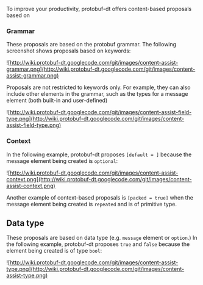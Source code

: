 To improve your productivity, protobuf-dt offers content-based proposals based on

### Grammar ###

These proposals are based on the protobuf grammar. The following screenshot shows proposals based on keywords:

![http://wiki.protobuf-dt.googlecode.com/git/images/content-assist-grammar.png](http://wiki.protobuf-dt.googlecode.com/git/images/content-assist-grammar.png)

Proposals are not restricted to keywords only. For example, they can also include other elements in the grammar, such as the types for a message element (both built-in and user-defined)

![http://wiki.protobuf-dt.googlecode.com/git/images/content-assist-field-type.png](http://wiki.protobuf-dt.googlecode.com/git/images/content-assist-field-type.png)

### Context ###

In the following example, protobuf-dt proposes `[default = ]` because the message element being created is `optional`:

![http://wiki.protobuf-dt.googlecode.com/git/images/content-assist-context.png](http://wiki.protobuf-dt.googlecode.com/git/images/content-assist-context.png)

Another example of context-based proposals is `[packed = true]` when the message element being created is `repeated` and is of primitive type.

## Data type ##

These proposals are based on data type (e.g. `message` element or `option`.) In the following example, protobuf-dt proposes `true` and `false` because the element being created is of type `bool`:

![http://wiki.protobuf-dt.googlecode.com/git/images/content-assist-type.png](http://wiki.protobuf-dt.googlecode.com/git/images/content-assist-type.png)

